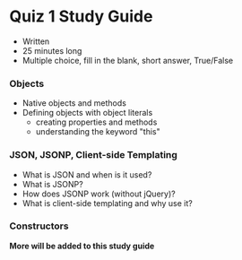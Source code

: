 Quiz 1 Study Guide
==================

* Written
* 25 minutes long
* Multiple choice, fill in the blank, short answer, True/False

### Objects

* Native objects and methods
* Defining objects with object literals
	* creating properties and methods
	* understanding the keyword "this"

### JSON, JSONP, Client-side Templating

* What is JSON and when is it used?
* What is JSONP?
* How does JSONP work (without jQuery)?
* What is client-side templating and why use it?

### Constructors



__More will be added to this study guide__
